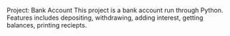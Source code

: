 Project: Bank Account
This project is a bank account run through Python.
Features includes depositing, withdrawing, adding interest,
getting balances, printing reciepts.